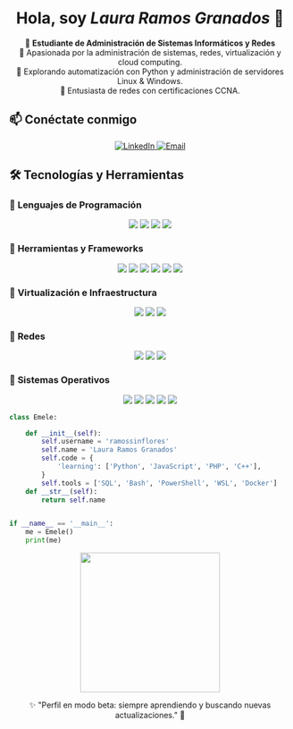 <h1 align="center">Hola, soy <em>Laura Ramos Granados</em> 👋</h1>

<p align="center">
  🎯 <strong>Estudiante de Administración de Sistemas Informáticos y Redes</strong> <br>
  🚀 Apasionada por la administración de sistemas, redes, virtualización y cloud computing. <br>
  🤖 Explorando automatización con Python y administración de servidores Linux & Windows.<br>
  📡 Entusiasta de redes con certificaciones CCNA.<br>
</p>

## 📫 Conéctate conmigo  
<p align="center">
  <a href="https://www.linkedin.com/in/tu-perfil-linkedin](https://www.linkedin.com/in/emele-ramos-granados/" target="_blank">
    <img src="https://img.shields.io/badge/LinkedIn-0A66C2?style=for-the-badge&logo=linkedin&logoColor=white" alt="LinkedIn">
  </a>
  <a href="mailto:ramosgranados.ml@gmail.com" target="_blank">
    <img src="https://img.shields.io/badge/Email-D14836?style=for-the-badge&logo=gmail&logoColor=white" alt="Email">
  </a>
</p>

## 🛠️ Tecnologías y Herramientas  

### 🔹 **Lenguajes de Programación**  
<p align="center">
  <img src="https://img.shields.io/badge/Python-3776AB?style=for-the-badge&logo=python&logoColor=white">
  <img src="https://img.shields.io/badge/JavaScript-F7DF1E?style=for-the-badge&logo=javascript&logoColor=black">
  <img src="https://img.shields.io/badge/PHP-777BB4?style=for-the-badge&logo=php&logoColor=white">
  <img src="https://img.shields.io/badge/C++-00599C?style=for-the-badge&logo=c%2B%2B&logoColor=white">
</p>

### 🔹 **Herramientas y Frameworks**  
<p align="center">
  <img src="https://img.shields.io/badge/Docker-2496ED?style=for-the-badge&logo=docker&logoColor=white">
  <img src="https://img.shields.io/badge/Bash-4EAA25?style=for-the-badge&logo=gnu-bash&logoColor=white">
  <img src="https://img.shields.io/badge/PowerShell-5391FE?style=for-the-badge&logo=powershell&logoColor=white">
  <img src="https://img.shields.io/badge/SQL-4479A1?style=for-the-badge&logo=mysql&logoColor=white">
  <img src="https://img.shields.io/badge/WSL-4D4D4D?style=for-the-badge&logo=linux&logoColor=white">
  <img src="https://img.shields.io/badge/AWS-232F3E?style=for-the-badge&logo=amazonaws&logoColor=white">
</p>

### 🔹 **Virtualización e Infraestructura**  
<p align="center">
  <img src="https://img.shields.io/badge/Proxmox-E57000?style=for-the-badge&logo=proxmox&logoColor=white">
  <img src="https://img.shields.io/badge/VMware-607078?style=for-the-badge&logo=vmware&logoColor=white">
  <img src="https://img.shields.io/badge/Nutanix-024DA1?style=for-the-badge&logo=nutanix&logoColor=white">
</p>


### 🔹 **Redes**  
<p align="center">
  <img src="https://img.shields.io/badge/Cisco-1BA0D7?style=for-the-badge&logo=cisco&logoColor=white">
  <img src="https://img.shields.io/badge/TCP/IP-004A80?style=for-the-badge&logo=gnometerminal&logoColor=white">
  <img src="https://img.shields.io/badge/Networking-0078D7?style=for-the-badge&logo=windows-terminal&logoColor=white">
</p>

### 🔹 **Sistemas Operativos**  
<p align="center">
  <img src="https://img.shields.io/badge/Linux-FCC624?style=for-the-badge&logo=linux&logoColor=black">
  <img src="https://img.shields.io/badge/Windows-0078D6?style=for-the-badge&logo=windows&logoColor=white">
  <img src="https://img.shields.io/badge/Ubuntu-E95420?style=for-the-badge&logo=ubuntu&logoColor=white">
  <img src="https://img.shields.io/badge/Fedora-294172?style=for-the-badge&logo=fedora&logoColor=white">
  <img src="https://img.shields.io/badge/Debian-A81D33?style=for-the-badge&logo=debian&logoColor=white">
</p>



```python
class Emele:

    def __init__(self):
        self.username = 'ramossinflores'
        self.name = 'Laura Ramos Granados'
        self.code = {
            'learning': ['Python', 'JavaScript', 'PHP', 'C++'],
        }
        self.tools = ['SQL', 'Bash', 'PowerShell', 'WSL', 'Docker']
    def __str__(self):
        return self.name


if __name__ == '__main__':
    me = Emele()
    print(me)
```

<p align="center">
<img src="https://media4.giphy.com/media/v1.Y2lkPTc5MGI3NjExOXpoZ2FuOTg3cWx6NHkxYjIxeXF3bm1wN3lsNnQwd3R4eGlrY2V1cCZlcD12MV9pbnRlcm5hbF9naWZfYnlfaWQmY3Q9cw/qMBBrQGnCovagXRguC/giphy.webp" width="250">
</p>
<p align="center">
✨ "Perfil en modo beta: siempre aprendiendo y buscando nuevas actualizaciones." 🚀
</p>

